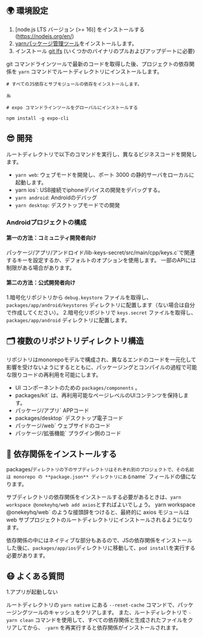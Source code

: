 
## 🌍 環境設定

1. [node.js LTS バージョン (>= 16)] をインストールする(https://nodejs.org/en/)
2. [yarnパッケージ管理ツール](https://yarnpkg.com/)をインストールします。
3. インストール [git lfs](https://git-lfs.github.com/) (いくつかのバイナリのプルおよびアップデートに必要)

git コマンドラインツールで最新のコードを取得した後、プロジェクトの依存関係を ``yarn`` コマンドでルートディレクトリにインストールします。

```
# すべてのJS依存とサブモジュールの依存をインストールします。

糸

# expo コマンドラインツールをグローバルにインストールする

npm install -g expo-cli
```

## 😎 開発

ルートディレクトリで以下のコマンドを実行し、異なるビジネスコードを開発します。

- `yarn web`: ウェブモードを開発し、ポート 3000 の静的サーバをローカルに起動します。
- yarn ios`: USB接続でiphoneデバイスの開発をデバッグする。
- `yarn android`: Androidのデバッグ
- `yarn desktop`: デスクトップモードでの開発

### Androidプロジェクトの構成

#### 第一の方法：コミュニティ開発者向け

パッケージ/アプリ/アンドロイド/lib-keys-secret/src/main/cpp/keys.c`で関連するキーを設定するか、デフォルトのオプションを使用します。 一部のAPIには制限がある場合があります。

#### 第二の方法：公式開発者向け

1.暗号化リポジトリから `debug.keystore` ファイルを取得し、 `packages/app/android/keystores` ディレクトリに配置します（ない場合は自分で作成してください）。
2.暗号化リポジトリで `keys.secret` ファイルを取得し、`packages/app/android` ディレクトリに配置します。

## 🗂 複数のリポジトリディレクトリ構造

リポジトリはmonorepoモデルで構成され、異なるエンドのコードを一元化して影響を受けないようにするとともに、パッケージングとコンパイルの過程で可能な限りコードの再利用を可能にします。

- UI コンポーネントのための `packages/components` 。
- packages/kit` は、再利用可能なページレベルのUIコンテンツを保持します。
- パッケージ/アプリ` APPコード
- packages/desktop` デスクトップ電子コード
- パッケージ/web` ウェブサイドのコード
- パッケージ/拡張機能` プラグイン側のコード

## 🧲 依存関係をインストールする

packages/` ディレクトリの下のサブディレクトリはそれぞれ別のプロジェクトで、その名前は monorepo の **package.json** ディレクトリにある `name` フィールドの値になります。

サブディレクトリの依存関係をインストールする必要があるときは、`yarn workspace @onekeyhq/web add axios`とすればよいでしょう。 yarn workspace @onekeyhq/web` のような接頭辞をつけると、最終的に axios モジュールは web サブプロジェクトのルートディレクトリにインストールされるようになります。

依存関係の中にはネイティブな部分もあるので、JSの依存関係をインストールした後に、`packages/app/ios`ディレクトリに移動して、`pod install`を実行する必要があります。

## 😷 よくある質問

1.アプリが起動しない

ルートディレクトリの `yarn native` にある `--reset-cache` コマンドで、パッケージングツールのキャッシュをクリアします。 また、ルートディレクトリで `-yarn clean` コマンドを使用して、すべての依存関係と生成されたファイルをクリアしてから、 `-yarn` を再実行すると依存関係がインストールされます。
